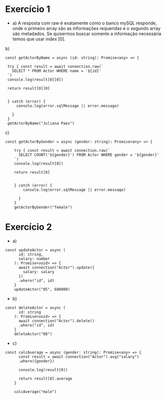 # Exercício 1

* a) A resposta com raw é exatamente como o banco mySQL responde, onde o primeiro array são as informações requeridas e o segundo array são metadados. Se quisermos buscar somente a informação necessária temos que usar index [0].

 b)
 ```
const getActorByName = async (id: string): Promise<any> => {
  
  try { const result = await connection.raw(`
    SELECT * FROM Actor WHERE name = '${id}'
  `)
  console.log(result[0][0])

  return result[0][0]


  } catch (error) {
      console.log(error.sqlMessage || error.message)

    }
  }
  getActorByName("Juliana Paes")
```

c) 
```
const getActorByGender = async (gender: string): Promise<any> => {
  
    try { const result = await connection.raw(`
      SELECT COUNT('${gender}') FROM Actor WHERE gender = '${gender}'
    `)
    console.log(result[0])
  
    return result[0]
  
  
    } catch (error) {
        console.log(error.sqlMessage || error.message)
  
      }
    }
    getActorByGender("female")
```

# Exercício 2

* a)
```
const updateActor = async (
      id: string,
      salary: number
    ): Promise<void> => {
      await connection("Actor").update({
        salary: salary
      })
      .where("id", id)
    }
    updateActor("05", 600000)
```
* b) 

```
const deleteActor = async (
      id: string
    ): Promise<void> => {
      await connection("Actor").delete()
      .where("id", id)
    }
    deleteActor("08")
```
* c)

```
const calcAverage = async (gender: string): Promise<any> => {
      const result = await connection("Actor").avg("salary")
      .where({gender})

      console.log(result[0])

      return result[0].average
    }
    
    calcAverage("male")
```


